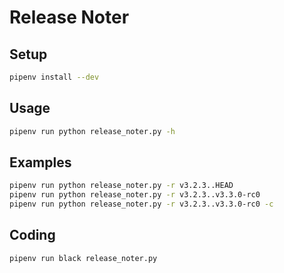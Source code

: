 # Release Noter

## Setup

```bash
pipenv install --dev
```

## Usage

```bash
pipenv run python release_noter.py -h
```

## Examples

```bash
pipenv run python release_noter.py -r v3.2.3..HEAD
pipenv run python release_noter.py -r v3.2.3..v3.3.0-rc0
pipenv run python release_noter.py -r v3.2.3..v3.3.0-rc0 -c
```

## Coding

```bash
pipenv run black release_noter.py
```
